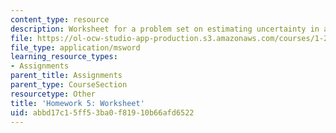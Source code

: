 ```yaml
---
content_type: resource
description: Worksheet for a problem set on estimating uncertainty in a revenue forecast.
file: https://ol-ocw-studio-app-production.s3.amazonaws.com/courses/1-201j-transportation-systems-analysis-demand-and-economics-fall-2008/abbd17c15ff53ba0f81910b66afd6522_hw_5.xls
file_type: application/msword
learning_resource_types:
- Assignments
parent_title: Assignments
parent_type: CourseSection
resourcetype: Other
title: 'Homework 5: Worksheet'
uid: abbd17c1-5ff5-3ba0-f819-10b66afd6522
---
```

